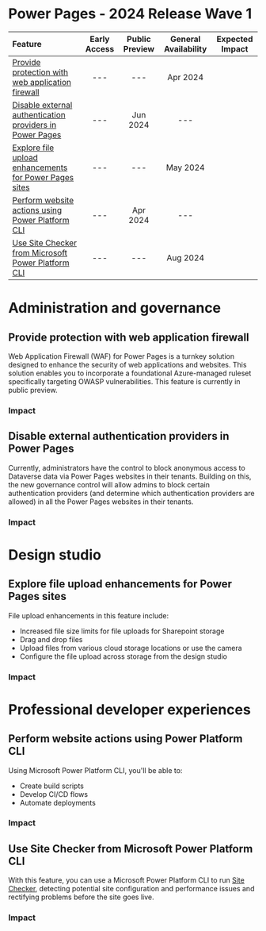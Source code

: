 # Power Pages - 2024 Release Wave 1

| Feature                                                                                                               | Early Access | Public Preview | General Availability | Expected Impact |
|:----------------------------------------------------------------------------------------------------------------------|:------------:|:--------------:|:--------------------:|:---------------:|
| [Provide protection with web application firewall](#provide-protection-with-web-application-firewall)                 |     ---      |      ---       |       Apr 2024       |                 |
| [Disable external authentication providers in Power Pages](#disable-external-authentication-providers-in-power-pages) |     ---      |    Jun 2024    |         ---          |                 |
| [Explore file upload enhancements for Power Pages sites](#explore-file-upload-enhancements-for-power-pages-sites)     |     ---      |      ---       |       May 2024       |                 |
| [Perform website actions using Power Platform CLI](#perform-website-actions-using-power-platform-cli)                 |     ---      |    Apr 2024    |         ---          |                 |
| [Use Site Checker from Microsoft Power Platform CLI](#use-site-checker-from-microsoft-power-platform-cli)             |     ---      |      ---       |       Aug 2024       |                 |

# Administration and governance

## Provide protection with web application firewall

Web Application Firewall (WAF) for Power Pages is a turnkey solution designed to enhance the security of web applications and websites. This solution enables you to incorporate a foundational Azure-managed ruleset specifically targeting OWASP vulnerabilities. This feature is currently in public preview.

### Impact

<!-- Expected impact to your client. -->

## Disable external authentication providers in Power Pages

Currently, administrators have the control to block anonymous access to Dataverse data via Power Pages websites in their tenants. Building on this, the new governance control will allow admins to block certain authentication providers (and determine which authentication providers are allowed) in all the Power Pages websites in their tenants.

### Impact

<!-- Expected impact to your client. -->

# Design studio

## Explore file upload enhancements for Power Pages sites

File upload enhancements in this feature include:

- Increased file size limits for file uploads for Sharepoint storage
- Drag and drop files
- Upload files from various cloud storage locations or use the camera
- Configure the file upload across storage from the design studio

### Impact

<!-- Expected impact to your client. -->

# Professional developer experiences

## Perform website actions using Power Platform CLI

Using Microsoft Power Platform CLI, you'll be able to:

- Create build scripts
- Develop CI/CD flows
- Automate deployments

### Impact

<!-- Expected impact to your client. -->

## Use Site Checker from Microsoft Power Platform CLI

With this feature, you can use a Microsoft Power Platform CLI to run [Site Checker](https://learn.microsoft.com/en-us/power-pages/admin/site-checker), detecting potential site configuration and performance issues and rectifying problems before the site goes live.

### Impact

<!-- Expected impact to your client. -->